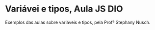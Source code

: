 # Variávei e tipos, Aula JS DIO

Exemplos das aulas sobre variáveis e tipos, pela Profª Stephany Nusch.
